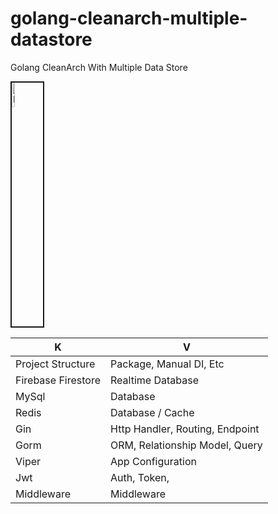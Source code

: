 # golang-cleanarch-multiple-datastore
Golang CleanArch With Multiple Data Store

<a href="https://goreportcard.com/report/github.com/opannapo/golang-cleanarch-multiple-datastore" target="_blank">
<img src="https://goreportcard.com/badge/github.com/opannapo/golang-cleanarch-multiple-datastore" 
alt="IMAGE ALT TEXT HERE" width="10%" height="10%" border="2" />
</a>

| K | V
| ------ | ------ | 
| Project Structure | Package, Manual DI, Etc
| Firebase Firestore | Realtime Database
| MySql | Database
| Redis | Database / Cache
| Gin | Http Handler, Routing, Endpoint
| Gorm | ORM, Relationship Model, Query
| Viper | App Configuration
| Jwt | Auth, Token, 
| Middleware | Middleware
